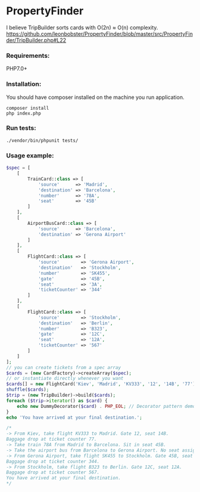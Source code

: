 # PropertyFinder

I believe TripBuilder sorts cards with O(2n) &asymp; O(n) complexity.
https://github.com/leonbobster/PropertyFinder/blob/master/src/PropertyFinder/TripBuilder.php#L22

### Requirements:
PHP7.0+

### Installation:
You should have composer installed on the machine you run application.
```
composer install
php index.php
```

### Run tests:
```
./vendor/bin/phpunit tests/
```

### Usage example:
```php
$spec = [
    [
        TrainCard::class => [
            'source'      => 'Madrid',
            'destination' => 'Barcelona',
            'number'      => '78A',
            'seat'        => '45B'
        ]
    ],
    [
        AirportBusCard::class => [
            'source'      => 'Barcelona',
            'destination' => 'Gerona Airport'
        ]
    ],
    [
        FlightCard::class => [
            'source'        => 'Gerona Airport',
            'destination'   => 'Stockholm',
            'number'        => 'SK455',
            'gate'          => '45B',
            'seat'          => '3A',
            'ticketCounter' => '344'
        ]
    ],
    [
        FlightCard::class => [
            'source'        => 'Stockholm',
            'destination'   => 'Berlin',
            'number'        => 'B323',
            'gate'          => '12C',
            'seat'          => '12A',
            'ticketCounter' => '567'
        ]
    ]
];
// you can create tickets from a spec array
$cards = (new CardFactory)->createArray($spec);
// or instantiate directly whenever you want
$cards[] = new FlightCard('Kiev', 'Madrid', 'KV333', '12', '14B', '77');
shuffle($cards);
$trip = (new TripBuilder)->build($cards);
foreach ($trip->iterator() as $card) {
    echo new DummyDecorator($card) . PHP_EOL; // Decorator pattern demo
}
echo 'You have arrived at your final destination.';

/*
-> From Kiev, take flight KV333 to Madrid. Gate 12, seat 14B.
Baggage drop at ticket counter 77.
-> Take train 78A from Madrid to Barcelona. Sit in seat 45B.
-> Take the airport bus from Barcelona to Gerona Airport. No seat assignment.
-> From Gerona Airport, take flight SK455 to Stockholm. Gate 45B, seat 3A.
Baggage drop at ticket counter 344.
-> From Stockholm, take flight B323 to Berlin. Gate 12C, seat 12A.
Baggage drop at ticket counter 567.
You have arrived at your final destination.
*/
```
